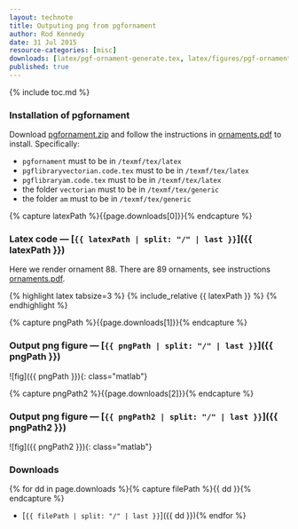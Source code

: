```yaml
---
layout: technote
title: Outputing png from pgfornament
author: Rod Kennedy
date: 31 Jul 2015
resource-categories: [misc]
downloads: [latex/pgf-ornament-generate.tex, latex/figures/pgf-ornament.png, latex/figures/pgf-ornament-600.png]
published: true
---
```


{% include toc.md %}

### Installation of pgfornament

Download [pgfornament.zip](http://www.altermundus.com/pages/downloads/packages/pgfornament/pgfornament.zip) and follow the instructions in [ornaments.pdf](http://altermundus.com/pages/downloads/packages/pgfornament/ornaments.pdf) to install. Specifically:

- <code>pgfornament</code> must to be in <code>/texmf/tex/latex</code>
- <code>pgflibraryvectorian.code.tex</code> must to be in <code>/texmf/tex/latex</code>
- <code>pgflibraryam.code.tex</code> must to be in <code>/texmf/tex/latex</code>
- the folder <code>vectorian</code> must to be in <code>/texmf/tex/generic</code>
- the folder <code>am</code> must to be in <code>/texmf/tex/generic</code>

<!-- latex/pgf-ornament-generate.tex -->
{% capture latexPath %}{{page.downloads[0]}}{% endcapture %}

### Latex code &mdash; [<code>{{ latexPath | split: "/" | last }}</code>]({{ latexPath }})

Here we render ornament 88.  There are 89 ornaments, see instructions [ornaments.pdf](http://altermundus.com/pages/downloads/packages/pgfornament/ornaments.pdf).

{% highlight latex tabsize=3 %}
{% include_relative {{ latexPath }} %}
{% endhighlight %}

{% capture pngPath %}{{page.downloads[1]}}{% endcapture %}

### Output png figure &mdash; [<code>{{ pngPath | split: "/" | last }}</code>]({{ pngPath }})

![fig]({{ pngPath }}){: class="matlab"}

{% capture pngPath2 %}{{page.downloads[2]}}{% endcapture %}

### Output png figure &mdash; [<code>{{ pngPath2 | split: "/" | last }}</code>]({{ pngPath2 }})

![fig]({{ pngPath2 }}){: class="matlab"}

### Downloads

{% for dd in page.downloads %}{% capture filePath %}{{ dd }}{% endcapture %}
- [<code>{{ filePath | split: "/" | last }}</code>]({{ dd }}){% endfor %}
